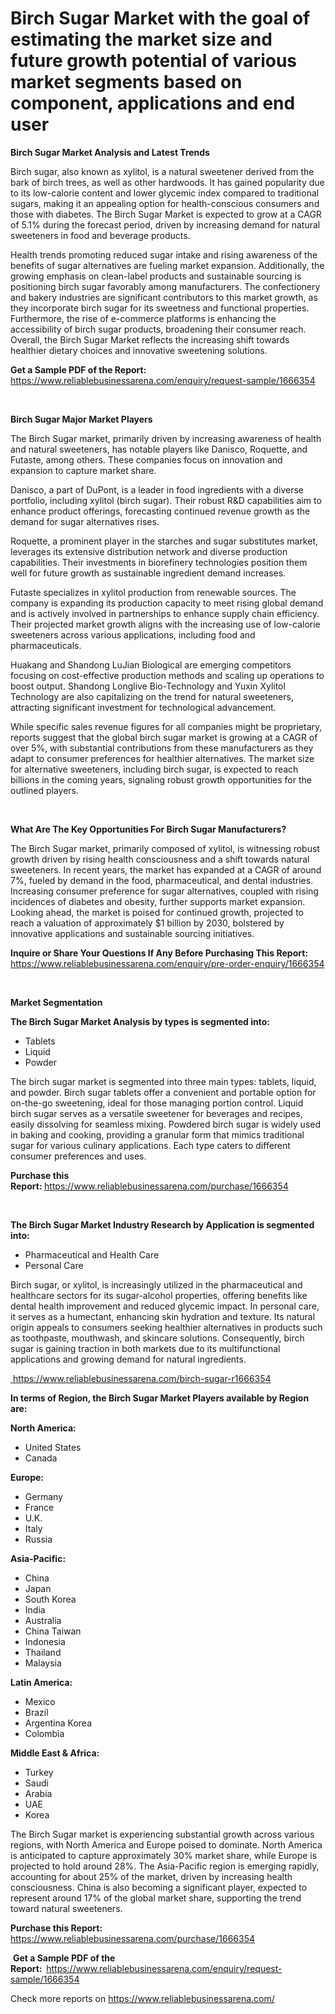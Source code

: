 <p><h1>Birch Sugar Market with the goal of estimating the market size and future growth potential of various market segments based on component, applications and end user</h1></p><p><strong>Birch Sugar Market Analysis and Latest Trends</strong></p>
<p><p>Birch sugar, also known as xylitol, is a natural sweetener derived from the bark of birch trees, as well as other hardwoods. It has gained popularity due to its low-calorie content and lower glycemic index compared to traditional sugars, making it an appealing option for health-conscious consumers and those with diabetes. The Birch Sugar Market is expected to grow at a CAGR of 5.1% during the forecast period, driven by increasing demand for natural sweeteners in food and beverage products. </p><p>Health trends promoting reduced sugar intake and rising awareness of the benefits of sugar alternatives are fueling market expansion. Additionally, the growing emphasis on clean-label products and sustainable sourcing is positioning birch sugar favorably among manufacturers. The confectionery and bakery industries are significant contributors to this market growth, as they incorporate birch sugar for its sweetness and functional properties. Furthermore, the rise of e-commerce platforms is enhancing the accessibility of birch sugar products, broadening their consumer reach. Overall, the Birch Sugar Market reflects the increasing shift towards healthier dietary choices and innovative sweetening solutions.</p></p>
<p><strong>Get a Sample PDF of the Report:&nbsp;</strong> <a href="https://www.reliablebusinessarena.com/enquiry/request-sample/1666354?utm_campaign=2095&utm_medium=2&utm_source=Github&utm_content=ia&utm_term=15022025&utm_id=birch-sugar">https://www.reliablebusinessarena.com/enquiry/request-sample/1666354</a></p>
<p>&nbsp;</p>
<p><strong>Birch Sugar Major Market Players</strong></p>
<p><p>The Birch Sugar market, primarily driven by increasing awareness of health and natural sweeteners, has notable players like Danisco, Roquette, and Futaste, among others. These companies focus on innovation and expansion to capture market share.</p><p>Danisco, a part of DuPont, is a leader in food ingredients with a diverse portfolio, including xylitol (birch sugar). Their robust R&D capabilities aim to enhance product offerings, forecasting continued revenue growth as the demand for sugar alternatives rises.</p><p>Roquette, a prominent player in the starches and sugar substitutes market, leverages its extensive distribution network and diverse production capabilities. Their investments in biorefinery technologies position them well for future growth as sustainable ingredient demand increases. </p><p>Futaste specializes in xylitol production from renewable sources. The company is expanding its production capacity to meet rising global demand and is actively involved in partnerships to enhance supply chain efficiency. Their projected market growth aligns with the increasing use of low-calorie sweeteners across various applications, including food and pharmaceuticals.</p><p>Huakang and Shandong LuJian Biological are emerging competitors focusing on cost-effective production methods and scaling up operations to boost output. Shandong Longlive Bio-Technology and Yuxin Xylitol Technology are also capitalizing on the trend for natural sweeteners, attracting significant investment for technological advancement.</p><p>While specific sales revenue figures for all companies might be proprietary, reports suggest that the global birch sugar market is growing at a CAGR of over 5%, with substantial contributions from these manufacturers as they adapt to consumer preferences for healthier alternatives. The market size for alternative sweeteners, including birch sugar, is expected to reach billions in the coming years, signaling robust growth opportunities for the outlined players.</p></p>
<p>&nbsp;</p>
<p><strong>What Are The Key Opportunities For Birch Sugar Manufacturers?</strong></p>
<p><p>The Birch Sugar market, primarily composed of xylitol, is witnessing robust growth driven by rising health consciousness and a shift towards natural sweeteners. In recent years, the market has expanded at a CAGR of around 7%, fueled by demand in the food, pharmaceutical, and dental industries. Increasing consumer preference for sugar alternatives, coupled with rising incidences of diabetes and obesity, further supports market expansion. Looking ahead, the market is poised for continued growth, projected to reach a valuation of approximately $1 billion by 2030, bolstered by innovative applications and sustainable sourcing initiatives.</p></p>
<p><strong>Inquire or Share Your Questions If Any Before Purchasing This Report:</strong> <a href="https://www.reliablebusinessarena.com/enquiry/pre-order-enquiry/1666354?utm_campaign=2095&utm_medium=2&utm_source=Github&utm_content=ia&utm_term=15022025&utm_id=birch-sugar">https://www.reliablebusinessarena.com/enquiry/pre-order-enquiry/1666354</a></p>
<p>&nbsp;</p>
<p><strong>Market Segmentation</strong></p>
<p><strong>The Birch Sugar Market Analysis by types is segmented into:</strong></p>
<p><ul><li>Tablets</li><li>Liquid</li><li>Powder</li></ul></p>
<p><p>The birch sugar market is segmented into three main types: tablets, liquid, and powder. Birch sugar tablets offer a convenient and portable option for on-the-go sweetening, ideal for those managing portion control. Liquid birch sugar serves as a versatile sweetener for beverages and recipes, easily dissolving for seamless mixing. Powdered birch sugar is widely used in baking and cooking, providing a granular form that mimics traditional sugar for various culinary applications. Each type caters to different consumer preferences and uses.</p></p>
<p><strong>Purchase this Report:&nbsp;</strong><a href="https://www.reliablebusinessarena.com/purchase/1666354?utm_campaign=2095&utm_medium=2&utm_source=Github&utm_content=ia&utm_term=15022025&utm_id=birch-sugar">https://www.reliablebusinessarena.com/purchase/1666354</a></p>
<p>&nbsp;</p>
<p><strong>The Birch Sugar Market Industry Research by Application is segmented into:</strong></p>
<p><ul><li>Pharmaceutical and Health Care</li><li>Personal Care</li></ul></p>
<p><p>Birch sugar, or xylitol, is increasingly utilized in the pharmaceutical and healthcare sectors for its sugar-alcohol properties, offering benefits like dental health improvement and reduced glycemic impact. In personal care, it serves as a humectant, enhancing skin hydration and texture. Its natural origin appeals to consumers seeking healthier alternatives in products such as toothpaste, mouthwash, and skincare solutions. Consequently, birch sugar is gaining traction in both markets due to its multifunctional applications and growing demand for natural ingredients.</p></p>
<p><a href="https://www.reliablebusinessarena.com/birch-sugar-r1666354?utm_campaign=2095&utm_medium=2&utm_source=Github&utm_content=ia&utm_term=15022025&utm_id=birch-sugar">&nbsp;https://www.reliablebusinessarena.com/birch-sugar-r1666354</a></p>
<p><strong>In terms of Region, the Birch Sugar Market Players available by Region are:</strong></p>
<p>
    <p> <strong> North America: </strong>
        <ul>
            <li>United States</li>
            <li>Canada</li>
        </ul>
        </p> 
    <p> <strong> Europe: </strong>
        <ul>
            <li>Germany</li>
            <li>France</li>
            <li>U.K.</li>
            <li>Italy</li>
            <li>Russia</li>
        </ul>
        </p> 
    <p> <strong> Asia-Pacific: </strong>
        <ul>
            <li>China</li>
            <li>Japan</li>
            <li>South Korea</li>
            <li>India</li>
            <li>Australia</li>
            <li>China Taiwan</li>
            <li>Indonesia</li>
            <li>Thailand</li>
            <li>Malaysia</li>
        </ul>
        </p> 
    <p> <strong> Latin America: </strong>
        <ul>
            <li>Mexico</li>
            <li>Brazil</li>
            <li>Argentina Korea</li>
            <li>Colombia</li>
        </ul>
        </p> 
    <p> <strong> Middle East & Africa: </strong>
        <ul>
            <li>Turkey</li>
            <li>Saudi</li>
            <li>Arabia</li>
            <li>UAE</li>
            <li>Korea</li>
        </ul>
    </p>
    </p>
<p><p>The Birch Sugar market is experiencing substantial growth across various regions, with North America and Europe poised to dominate. North America is anticipated to capture approximately 30% market share, while Europe is projected to hold around 28%. The Asia-Pacific region is emerging rapidly, accounting for about 25% of the market, driven by increasing health consciousness. China is also becoming a significant player, expected to represent around 17% of the global market share, supporting the trend toward natural sweeteners.</p></p>
<p><strong>Purchase this Report: </strong><a href="https://www.reliablebusinessarena.com/purchase/1666354?utm_campaign=2095&utm_medium=2&utm_source=Github&utm_content=ia&utm_term=15022025&utm_id=birch-sugar">https://www.reliablebusinessarena.com/purchase/1666354</a></p>
<p>&nbsp;<strong>Get a Sample PDF of the Report:&nbsp;&nbsp;</strong><a href="https://www.reliablebusinessarena.com/enquiry/request-sample/1666354?utm_campaign=2095&utm_medium=2&utm_source=Github&utm_content=ia&utm_term=15022025&utm_id=birch-sugar">https://www.reliablebusinessarena.com/enquiry/request-sample/1666354</a></p>
<p><strong></strong></p>
<p>Check more reports on <a href="https://www.reliablebusinessarena.com/?utm_campaign=2095&utm_medium=2&utm_source=Github&utm_content=ia&utm_term=15022025&utm_id=birch-sugar">https://www.reliablebusinessarena.com/</a></p>